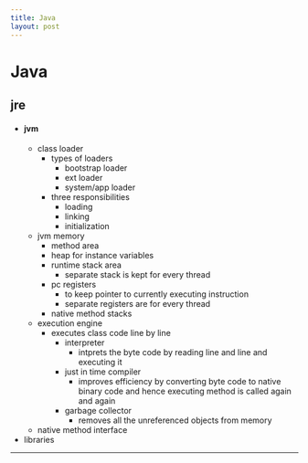 ```yaml
---
title: Java
layout: post
---
```

    
# Java

## jre 
* #### jvm 
	* class loader 
		* types of loaders 
			* bootstrap loader 
			* ext loader 
			* system/app loader 
		* three responsibilities 
			* loading 
			* linking 
			* initialization 
	* jvm memory 
		* method area 
		* heap for instance variables 
		* runtime stack area 
			* separate stack is kept for every thread 
		* pc registers 
			* to keep pointer to currently executing instruction 
			* separate registers are for every thread 
		* native method stacks 
	* execution engine 
		* executes class code line by line 
			* interpreter 
				* intprets the byte code by reading line and  line and executing it 
			* just in time compiler 
				* improves efficiency by converting byte code to native binary code and hence executing method is called again and again 
			* garbage collector 
				* removes all the unreferenced objects from memory 
	* native method interface 
* libraries 

---
